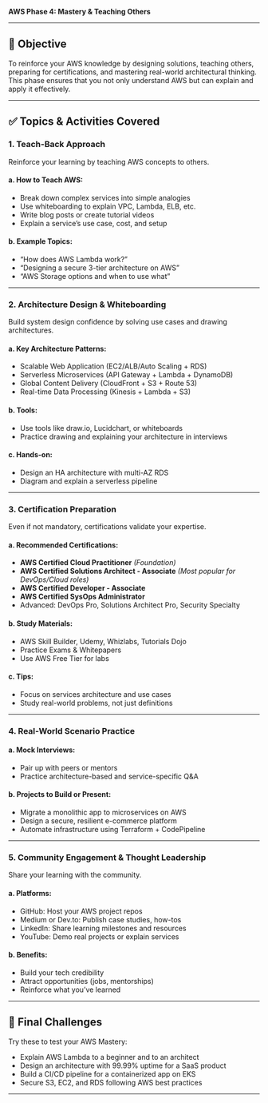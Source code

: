 **AWS Phase 4: Mastery & Teaching Others**

---

## 🎯 Objective

To reinforce your AWS knowledge by designing solutions, teaching others, preparing for certifications, and mastering real-world architectural thinking. This phase ensures that you not only understand AWS but can explain and apply it effectively.

---

## ✅ Topics & Activities Covered

### 1. **Teach-Back Approach**

Reinforce your learning by teaching AWS concepts to others.

#### a. How to Teach AWS:

* Break down complex services into simple analogies
* Use whiteboarding to explain VPC, Lambda, ELB, etc.
* Write blog posts or create tutorial videos
* Explain a service’s use case, cost, and setup

#### b. Example Topics:

* “How does AWS Lambda work?”
* “Designing a secure 3-tier architecture on AWS”
* “AWS Storage options and when to use what”

---

### 2. **Architecture Design & Whiteboarding**

Build system design confidence by solving use cases and drawing architectures.

#### a. Key Architecture Patterns:

* Scalable Web Application (EC2/ALB/Auto Scaling + RDS)
* Serverless Microservices (API Gateway + Lambda + DynamoDB)
* Global Content Delivery (CloudFront + S3 + Route 53)
* Real-time Data Processing (Kinesis + Lambda + S3)

#### b. Tools:

* Use tools like draw\.io, Lucidchart, or whiteboards
* Practice drawing and explaining your architecture in interviews

#### c. Hands-on:

* Design an HA architecture with multi-AZ RDS
* Diagram and explain a serverless pipeline

---

### 3. **Certification Preparation**

Even if not mandatory, certifications validate your expertise.

#### a. Recommended Certifications:

* **AWS Certified Cloud Practitioner** *(Foundation)*
* **AWS Certified Solutions Architect - Associate** *(Most popular for DevOps/Cloud roles)*
* **AWS Certified Developer - Associate**
* **AWS Certified SysOps Administrator**
* Advanced: DevOps Pro, Solutions Architect Pro, Security Specialty

#### b. Study Materials:

* AWS Skill Builder, Udemy, Whizlabs, Tutorials Dojo
* Practice Exams & Whitepapers
* Use AWS Free Tier for labs

#### c. Tips:

* Focus on services architecture and use cases
* Study real-world problems, not just definitions

---

### 4. **Real-World Scenario Practice**

#### a. Mock Interviews:

* Pair up with peers or mentors
* Practice architecture-based and service-specific Q\&A

#### b. Projects to Build or Present:

* Migrate a monolithic app to microservices on AWS
* Design a secure, resilient e-commerce platform
* Automate infrastructure using Terraform + CodePipeline

---

### 5. **Community Engagement & Thought Leadership**

Share your learning with the community.

#### a. Platforms:

* GitHub: Host your AWS project repos
* Medium or Dev.to: Publish case studies, how-tos
* LinkedIn: Share learning milestones and resources
* YouTube: Demo real projects or explain services

#### b. Benefits:

* Build your tech credibility
* Attract opportunities (jobs, mentorships)
* Reinforce what you’ve learned

---

## 🧪 Final Challenges

Try these to test your AWS Mastery:

* Explain AWS Lambda to a beginner and to an architect
* Design an architecture with 99.99% uptime for a SaaS product
* Build a CI/CD pipeline for a containerized app on EKS
* Secure S3, EC2, and RDS following AWS best practices

---

